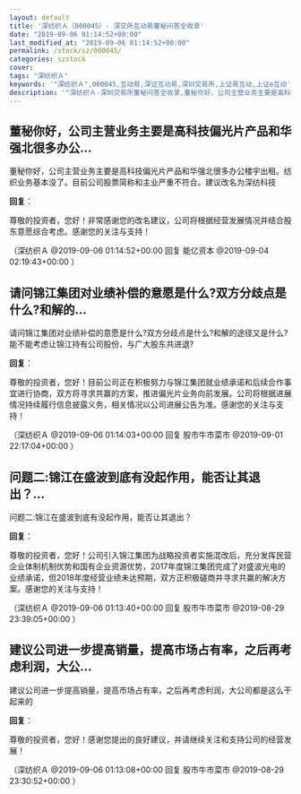 ```yaml
---
layout: default
title: '深纺织Ａ（000045）- 深交所互动易董秘问答全收录'
date: "2019-09-06 01:14:52+00:00"
last_modified_at: "2019-09-06 01:14:52+00:00"
permalink: /stock/sz/000045/
categories: szstock
cover: 
tags: "深纺织Ａ"
keywords: '"深纺织Ａ",000045,互动易,深证互动易,深圳交易所,上证易互动,上证e互动'
description: '"深纺织Ａ-深圳交易所董秘问答全收录,董秘你好，公司主营业务主要是高科技偏光片产品和华强北很多办公楼宇出租。纺织业务基本没了。目前公司股票简称和主业严重不符合。建议改名为深纺科技"'
---
```


## 董秘你好，公司主营业务主要是高科技偏光片产品和华强北很多办公...

董秘你好，公司主营业务主要是高科技偏光片产品和华强北很多办公楼宇出租。纺织业务基本没了。目前公司股票简称和主业严重不符合。建议改名为深纺科技

**回复**：

尊敬的投资者，您好！非常感谢您的改名建议，公司将根据经营发展情况并结合股东意愿综合考虑。感谢您的关注与支持！ 

（深纺织Ａ  @2019-09-06 01:14:52+00:00 回复 能亿资本  @2019-09-04 02:19:43+00:00 ）

## 请问锦江集团对业绩补偿的意愿是什么?双方分歧点是什么?和解的...

请问锦江集团对业绩补偿的意愿是什么?双方分歧点是什么?和解的途径又是什么?能不能考虑让锦江持有公司股份，与广大股东共进退?

**回复**：

尊敬的投资者，您好！目前公司正在积极努力与锦江集团就业绩承诺和后续合作事宜进行协商，双方将寻求共赢的方案，推进偏光片业务向前发展。公司将根据进展情况持续履行信息披露义务，相关情况以公司进展公告为准。感谢您的关注与支持！ 

（深纺织Ａ  @2019-09-06 01:14:03+00:00 回复 股市牛市菜市  @2019-09-01 22:17:04+00:00 ）

## 问题二:锦江在盛波到底有没起作用，能否让其退出？...

问题二:锦江在盛波到底有没起作用，能否让其退出？

**回复**：

尊敬的投资者，您好！公司引入锦江集团为战略投资者实施混改后，充分发挥民营企业体制机制优势和国有企业资源优势，2017年度锦江集团完成了对盛波光电的业绩承诺，但2018年度经营业绩未达预期，双方正积极磋商并寻求共赢的解决方案。感谢您的关注与支持！ 

（深纺织Ａ  @2019-09-06 01:13:40+00:00 回复 股市牛市菜市  @2019-08-29 23:39:05+00:00 ）

## 建议公司进一步提高销量，提高市场占有率，之后再考虑利润，大公...

建议公司进一步提高销量，提高市场占有率，之后再考虑利润，大公司都是这么干起来的

**回复**：

尊敬的投资者，您好！感谢您提出的良好建议，并请继续关注和支持公司的经营发展！ 

（深纺织Ａ  @2019-09-06 01:13:08+00:00 回复 股市牛市菜市  @2019-08-29 23:30:52+00:00 ）

